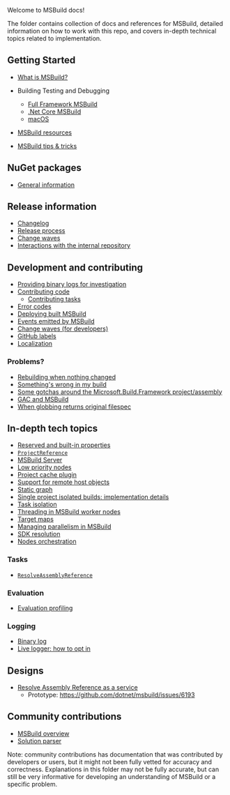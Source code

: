 Welcome to MSBuild docs!

The folder contains collection of docs and references for MSBuild, detailed information on how to work with this repo, and covers in-depth technical topics related to implementation.

## Getting Started

* [What is MSBuild?](https://docs.microsoft.com/en-us/visualstudio/msbuild/msbuild)
* Building Testing and Debugging
  * [Full Framework MSBuild](wiki/Building-Testing-and-Debugging-on-Full-Framework-MSBuild.md)
  * [.Net Core MSBuild](wiki/Building-Testing-and-Debugging-on-.Net-Core-MSBuild.md)
  * [macOS](wiki/Mac-Debugging.md)

* [MSBuild resources](wiki/MSBuild-Resources.md)
* [MSBuild tips & tricks](wiki/MSBuild-Tips-&-Tricks.md)

## NuGet packages

* [General information](consuming-nuget-package.md)

## Release information

* [Changelog](Changelog.md)
* [Release process](release.md)
* [Change waves](wiki/ChangeWaves.md)
* [Interactions with the internal repository](wiki/Interactions-with-the-internal-repository.md)

## Development and contributing

* [Providing binary logs for investigation](wiki/Providing-Binary-Logs.md)
* [Contributing code](wiki/Contributing-Code.md)
   * [Contributing tasks](wiki/Contributing-Tasks.md)
* [Error codes](assigning-msb-error-code.md)
* [Deploying built MSBuild](Deploy-MSBuild.md)
* [Events emitted by MSBuild](specs/event-source.md)
* [Change waves (for developers)](wiki/ChangeWaves-Dev.md)
* [GitHub labels](wiki/Labels.md)
* [Localization](wiki/Localization.md)

### Problems?

* [Rebuilding when nothing changed](wiki/Rebuilding-when-nothing-changed.md)
* [Something's wrong in my build](wiki/Something's-wrong-in-my-build.md)
* [Some gotchas around the Microsoft.Build.Framework project/assembly](wiki/Microsoft.Build.Framework.md)
* [GAC and MSBuild](wiki/UnGAC.md)
* [When globbing returns original filespec](WhenGlobbingReturnsOriginalFilespec.md)

## In-depth tech topics

* [Reserved and built-in properties](Built-in-Propeties.md)
* [`ProjectReference`](ProjectReference-Protocol.md)
* [MSBuild Server](MSBuild-Server.md)
* [Low priority nodes](specs/low-priority-switch.md)
* [Project cache plugin](specs/project-cache.md)
* [Support for remote host objects](specs/remote-host-object.md)
* [Static graph](specs/static-graph.md)
* [Single project isolated builds: implementation details](specs/single-project-isolated-builds.md)
* [Task isolation](specs/task-isolation-and-dependencies.md)
* [Threading in MSBuild worker nodes](specs/threading.md)
* [Target maps](wiki/Target-Maps.md)
* [Managing parallelism in MSBuild](specs/resource-management.md)
* [SDK resolution](specs/sdk-resolvers-algorithm.md)
* [Nodes orchestration](wiki/Nodes-Orchestration.md)

### Tasks

* [`ResolveAssemblyReference`](wiki/ResolveAssemblyReference.md)

### Evaluation

* [Evaluation profiling](evaluation-profiling.md)

### Logging

* [Binary log](wiki/Binary-Log.md)
* [Live logger: how to opt in](livelogger/Opt-In-Mechanism.md)

## Designs

* [Resolve Assembly Reference as a service](design/rar-as-service.md)
   * Prototype: https://github.com/dotnet/msbuild/issues/6193

## Community contributions

* [MSBuild overview](Contributions/MSBuild-overview.md)
* [Solution parser](Contributions/solution-parser.md)

Note: community contributions has documentation that was contributed by developers or users, but it might not been fully vetted for accuracy and correctness. Explanations in this folder may not be fully accurate, but can still be very informative for developing an understanding of MSBuild or a specific problem.